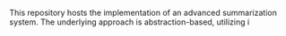 This repository hosts the implementation of an advanced summarization system. The underlying approach is abstraction-based, utilizing i